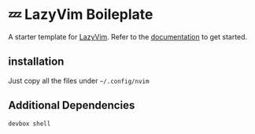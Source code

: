 # 💤 LazyVim Boileplate

A starter template for [LazyVim](https://github.com/LazyVim/LazyVim).
Refer to the [documentation](https://lazyvim.github.io/installation) to get started.

## installation
Just copy all the files under `~/.config/nvim`

## Additional Dependencies

```shell
devbox shell
```
